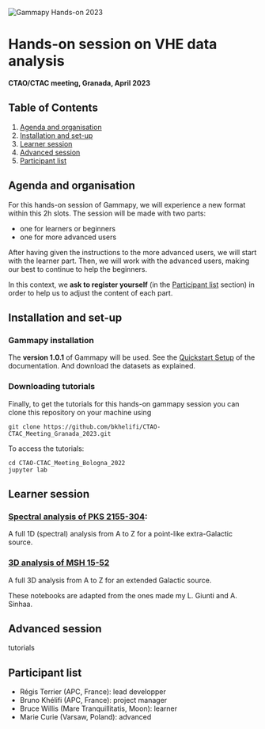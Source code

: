 ![Gammapy Hands-on 2023](https://user-images.githubusercontent.com/16781593/231828094-89a1c7ee-8187-481b-a62d-48482a5c8349.gif)

# Hands-on session on VHE data analysis
**CTAO/CTAC meeting, Granada, April 2023**

## Table of Contents
1. [Agenda and organisation](#agenda)
2. [Installation and set-up](#install)
3. [Learner session](#learner)
4. [Advanced session](#advanced)
5. [Participant list](#participant)

## Agenda and organisation <a name="agenda" />
For this hands-on session of Gammapy, we will experience a new format within this 2h slots.
The session will be made with two parts:
- one for learners or beginners
- one for more advanced users

After having given the instructions to the more advanced users, we will start with the learner part. Then,
we will work with the advanced users, making our best to continue to help the beginners.

In this context, we **ask to register yourself** (in the [Participant list](#participant) section) in order
to help us to adjust the content of each part.


## Installation and set-up<a name="install" />
### Gammapy installation

The **version 1.0.1** of Gammapy will be used. See the 
[Quickstart Setup](https://docs.gammapy.org/1.0.1/getting-started/index.html#quickstart-setup) 
of the documentation. And download the datasets as explained.

### Downloading tutorials
Finally, to get the tutorials for this hands-on gammapy session you can clone this repository on your machine using

```
git clone https://github.com/bkhelifi/CTAO-CTAC_Meeting_Granada_2023.git
```

To access the tutorials:

```
cd CTAO-CTAC_Meeting_Bologna_2022
jupyter lab
```

## Learner session<a name="learner" />

### [Spectral analysis of PKS 2155-304](https://github.com/bkhelifi/CTAO-CTAC_Meeting_Granada_2023/blob/main/1D_analysis.ipynb):
A full 1D (spectral) analysis from A to Z for a point-like extra-Galactic source.
### [3D analysis of MSH 15-52](https://github.com/bkhelifi/CTAO-CTAC_Meeting_Granada_2023/blob/main/3D_analysis.ipynb) 
A full 3D analysis from A to Z for an extended Galactic source.

These notebooks are adapted from the ones made my L. Giunti and A. Sinhaa.

## Advanced session<a name="advanced" />
tutorials

## Participant list <a name="participant" />
- Régis Terrier (APC, France): lead developper
- Bruno Khélifi (APC, France): project manager
- Bruce Willis (Mare Tranquillitatis, Moon): learner
- Marie Curie (Varsaw, Poland): advanced

